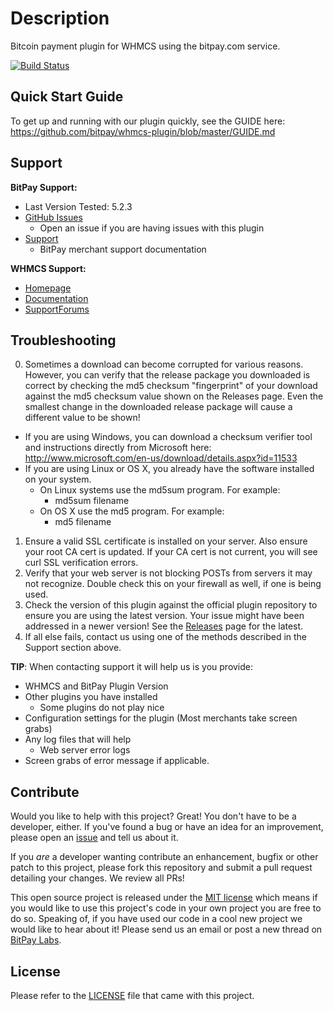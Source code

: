 # Description

Bitcoin payment plugin for WHMCS using the bitpay.com service.

[![Build Status](https://travis-ci.org/bitpay/whmcs-plugin.svg?branch=master)](https://travis-ci.org/bitpay/whmcs-plugin)

## Quick Start Guide

To get up and running with our plugin quickly, see the GUIDE here: https://github.com/bitpay/whmcs-plugin/blob/master/GUIDE.md

## Support

**BitPay Support:**

* Last Version Tested: 5.2.3
* [GitHub Issues](https://github.com/bitpay/whmcs-plugin/issues)
  * Open an issue if you are having issues with this plugin
* [Support](https://help.bitpay.com/)
  * BitPay merchant support documentation

**WHMCS Support:**

* [Homepage](https://www.whmcs.com/)
* [Documentation](http://docs.whmcs.com/Main_Page)
* [SupportForums](http://forum.whmcs.com/)

## Troubleshooting

0. Sometimes a download can become corrupted for various reasons.  However, you can verify that the release package you downloaded is correct by checking the md5 checksum "fingerprint" of your download against the md5 checksum value shown on the Releases page.  Even the smallest change in the downloaded release package will cause a different value to be shown!
  * If you are using Windows, you can download a checksum verifier tool and instructions directly from Microsoft here: http://www.microsoft.com/en-us/download/details.aspx?id=11533
  * If you are using Linux or OS X, you already have the software installed on your system.
    * On Linux systems use the md5sum program.  For example:
      * md5sum filename
    * On OS X use the md5 program.  For example:
      * md5 filename
1. Ensure a valid SSL certificate is installed on your server. Also ensure your root CA cert is updated. If your CA cert is not current, you will see curl SSL verification errors.
2. Verify that your web server is not blocking POSTs from servers it may not recognize. Double check this on your firewall as well, if one is being used.
3. Check the version of this plugin against the official plugin repository to ensure you are using the latest version. Your issue might have been addressed in a newer version! See the [Releases](https://github.com/bitpay/whmcs-plugin/releases/latest) page for the latest.
4. If all else fails, contact us using one of the methods described in the Support section above.

**TIP**: When contacting support it will help us is you provide:

* WHMCS and BitPay Plugin Version
* Other plugins you have installed
  * Some plugins do not play nice
* Configuration settings for the plugin (Most merchants take screen grabs)
* Any log files that will help
  * Web server error logs
* Screen grabs of error message if applicable.

## Contribute

Would you like to help with this project?  Great!  You don't have to be a developer, either.  If you've found a bug or have an idea for an improvement, please open an [issue](https://github.com/bitpay/whmcs-plugin/issues) and tell us about it.

If you *are* a developer wanting contribute an enhancement, bugfix or other patch to this project, please fork this repository and submit a pull request detailing your changes. We review all PRs!

This open source project is released under the [MIT license](http://opensource.org/licenses/MIT) which means if you would like to use this project's code in your own project you are free to do so.  Speaking of, if you have used our code in a cool new project we would like to hear about it!  Please send us an email or post a new thread on [BitPay Labs](https://labs.bitpay.com).

## License

Please refer to the [LICENSE](https://github.com/bitpay/whmcs-plugin/blob/master/LICENSE) file that came with this project.
